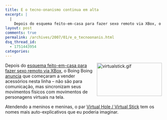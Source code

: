 ```yaml
---
title: E o tecno-onanismo continua em alta
excerpt: |
  |
    Depois do esquema feito-em-casa para fazer sexo remoto via XBox, o Boing Boing anuncia que começaram a vender acessórios nesta linha - não são para comunicação, mas sincronizam seus movimentos físicos com movimentos de personagens virtuais na tela. Atendendo a...
layout: post
comments: true
permalink: /archives/2007/01/e_o_tecnoonanis.html
dsq_thread_id:
  - 1751443954
categories:
---
```

<img title="virtualstick.gif" src="//chester.me/archives/img/virtualstick.gif" width="209" height="107" align="right" />Depois do [esquema feito-em-casa para fazer sexo remoto via XBox][1], o Boing Boing [anuncia][2] que começaram a vender acessórios nesta linha &#8211; não são para comunicação, mas sincronizam seus movimentos físicos com movimentos de personagens virtuais na tela.

Atendendo a meninos e meninas, o par [Virtual Hole / Virtual Stick][3] tem os nomes mais auto-explicativos que eu poderia imaginar.

 [1]: /archives/2006/08/sexo_remoto_via.html
 [2]: http://www.boingboing.net/2007/01/15/twoperson_teledildon.html
 [3]: http://www.girlsr.tv/products/index.html
